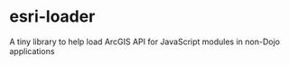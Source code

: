 # esri-loader
A tiny library to help load ArcGIS API for JavaScript modules in non-Dojo applications

